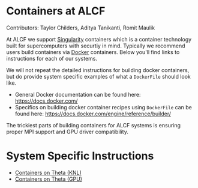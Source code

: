 # Containers at ALCF
Contributors: Taylor Childers, Aditya Tanikanti, Romit Maulik

At ALCF we support [Singularity](https://sylabs.io/guides/3.8/user-guide/index.html) containers which is a container technology built for supercomputers with securtiy in mind. Typically we recommend users build containers via [Docker](https://docs.docker.com/) containers. Below you'll find links to instructions for each of our systems.

We will not repeat the detailed instructions for building docker containers, but do provide system specific examples of what a `DockerFile` should look like. 
* General Docker documentation can be found here: https://docs.docker.com/
* Specifics on building docker container recipes using `DockerFile` can be found here: https://docs.docker.com/engine/reference/builder/

The trickiest parts of building containers for ALCF systems is ensuring proper MPI support and GPU driver compatibility.

# System Specific Instructions

* [Containers on Theta (KNL)](Theta/)
* [Containers on Theta (GPU)](ThetaGPU/)

